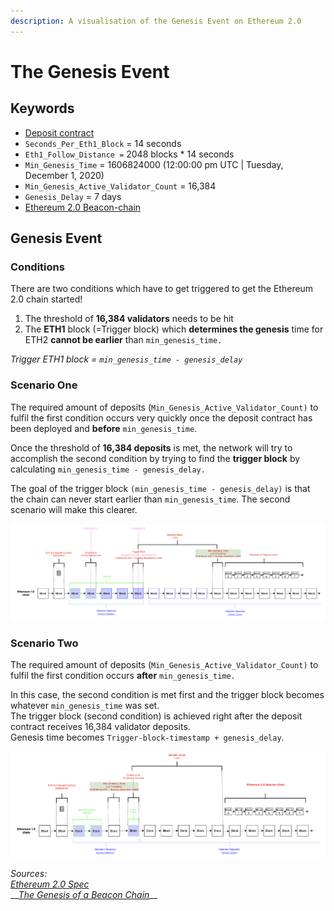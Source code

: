 ```yaml
---
description: A visualisation of the Genesis Event on Ethereum 2.0
---
```


# The Genesis Event

## Keywords

* [Deposit contract](https://github.com/gobitfly/eth2-beaconchain-explorer/pull/262)
* `Seconds_Per_Eth1_Block` = 14 seconds
* `Eth1_Follow_Distance =` 2048 blocks \* 14 seconds
* `Min_Genesis_Time` = 1606824000 \(12:00:00 pm UTC \| Tuesday, December 1, 2020\)
* `Min_Genesis_Active_Validator_Count` = 16,384
* `Genesis_Delay` = 7 days 
* [Ethereum 2.0 Beacon-chain](https://kb.beaconcha.in/glossary#beacon-chain)

## Genesis Event

### Conditions

There are two conditions which have to get triggered to get the Ethereum 2.0 chain started!

1. The threshold of **16,384 validators** needs to be hit
2. The  **ETH1** block \(=Trigger block\) which **determines the genesis** time for ETH2 **cannot be earlier** than  `min_genesis_time.`

_Trigger ETH1 block = `min_genesis_time - genesis_delay`_

###  Scenario One 

The required amount of deposits \(`Min_Genesis_Active_Validator_Count)` to fulfil the first condition occurs very quickly once the deposit contract has been deployed and **before** `min_genesis_time`.   
  
Once the threshold of **16,384 deposits** is met, the network will try to accomplish the second condition by trying to find the **trigger block** by calculating `min_genesis_time - genesis_delay.`

The goal of the trigger block `(min_genesis_time - genesis_delay)` is that the chain can never start earlier than `min_genesis_time`. The second scenario will make this clearer.

![](.gitbook/assets/image%20%28182%29.png)

### Scenario Two

The required amount of deposits \(`Min_Genesis_Active_Validator_Count)` to fulfil the first condition occurs **after** `min_genesis_time.`   
  
In this case, the second condition is met first and the trigger block becomes whatever `min_genesis_time` was set.   
The trigger block \(second condition\) is achieved right after the deposit contract receives 16,384 validator deposits.   
Genesis time becomes `Trigger-block-timestamp + genesis_delay`.

![](.gitbook/assets/image%20%28183%29.png)





_Sources:_   
[_Ethereum 2.0 Spec_](https://github.com/ethereum/eth2.0-specs/blob/dev/specs/phase0/beacon-chain.md#configuration)  
__[_The Genesis of a Beacon Chain_](https://hackmd.io/@benjaminion/genesis)\_\_

